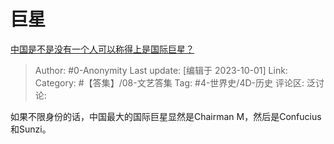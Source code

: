 # 巨星
[中国是不是没有一个人可以称得上是国际巨星？](https://www.zhihu.com/question/265599210/answer/3232572806)

> Author: #0-Anonymity
> Last update: [编辑于 2023-10-01]
> Link:
> Category: #【答集】/08-文艺答集
> Tag: #4-世界史/4D-历史
> 评论区:
> 泛讨论:

如果不限身份的话，中国最大的国际巨星显然是Chairman M，然后是Confucius和Sunzi。
